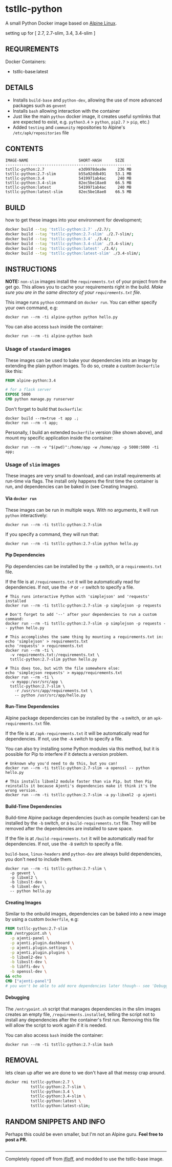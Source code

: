 # tstllc-python

A small Python Docker image based on [Alpine Linux](http://alpinelinux.org/).

setting up for [ 2.7, 2.7-slim, 3.4, 3.4-slim ]

## REQUIREMENTS
Docker Containers:
* tstllc-base:latest


## DETAILS
* Installs `build-base` and `python-dev`, allowing the use of more advanced packages such as `gevent`
* Installs `bash` allowing interaction with the container
* Just like the main `python` docker image, it creates useful symlinks that are expected to exist, e.g. `python3.4` > `python`, `pip2.7` > `pip`, etc.)
* Added `testing` and `community` repositories to Alpine's `/etc/apk/repositories` file


## CONTENTS
```
IMAGE-NAME                      SHORT-HASH      SIZE
-------------------------------------------------------
tstllc-python:2.7               e3d9978dea9e     236 MB
tstllc-python:2.7-slim          b55a92ddb491    53.1 MB
tstllc-python:3.4               5419971ab4ac     240 MB
tstllc-python:3.4-slim          82ec5be18ae8    66.5 MB
tstllc-python:latest            5419971ab4ac     240 MB
tstllc-python:latest-slim       82ec5be18ae8    66.5 MB
```


## BUILD
how to get these images into your environment for development;

```bash
docker build --tag 'tstllc-python:2.7' ./2.7/;
docker build --tag 'tstllc-python:2.7-slim' ./2.7-slim/;
docker build --tag 'tstllc-python:3.4' ./3.4/;
docker build --tag 'tstllc-python:3.4-slim' ./3.4-slim/;
docker build --tag 'tstllc-python:latest' ./3.4/;
docker build --tag 'tstllc-python:latest-slim' ./3.4-slim/;
```


## INSTRUCTIONS

**NOTE:** `non-slim` images install the `requirements.txt` of your project from the get go. This allows you to cache your requirements right in the build. _Make sure you are in the same directory of your `requirements.txt` file_.

This image runs `python` command on `docker run`. You can either specify your own command, e.g:
```shell
docker run --rm -ti alpine-python python hello.py
```

You can also access `bash` inside the container:
```shell
docker run --rm -ti alpine-python bash
```

### Usage of `standard` images

These images can be used to bake your dependencies into an image by extending the plain python images. To do so, create a custom `Dockerfile` like this:
```dockerfile
FROM alpine-python:3.4

# for a flask server
EXPOSE 5000
CMD python manage.py runserver
```

Don't forget to build that `Dockerfile`:
```shell
docker build --rm=true -t app .;
docker run --rm -t app;
```

Personally, I build an extended `Dockerfile` version (like shown above), and mount my specific application inside the container:
```shell
docker run --rm -v "$(pwd)":/home/app -w /home/app -p 5000:5000 -ti app;
```

### Usage of `slim` images

These images are very small to download, and can install requirements at run-time via flags. The install only happens the first time the container is run, and dependencies can be baked in (see Creating Images).

#### Via `docker run`
These images can be run in multiple ways. With no arguments, it will run `python` interactively:
```shell
docker run --rm -ti tstllc-python:2.7-slim
```

If you specify a command, they will run that:
```shell
docker run --rm -ti tstllc-python:2.7-slim python hello.py
```

#### Pip Dependencies
Pip dependencies can be installed by the `-p` switch, or a `requirements.txt` file.

If the file is at `/requirements.txt` it will be automatically read for dependencies. If not, use the `-P` or `-r` switch to specify a file.
```shell
# This runs interactive Python with 'simplejson' and 'requests' installed
docker run --rm -ti tstllc-python:2.7-slim -p simplejson -p requests
```
```shell
# Don't forget to add '--' after your dependencies to run a custom command:
docker run --rm -ti tstllc-python:2.7-slim -p simplejson -p requests -- python hello.py
```
```shell
# This accomplishes the same thing by mounting a requirements.txt in:
echo 'simplejson' > requirements.txt
echo 'requests' > requirements.txt
docker run --rm -ti \
  -v requirements.txt:/requirements.txt \
  tstllc-python:2.7-slim python hello.py
```
```shell
# This does too, but with the file somewhere else:
echo 'simplejson requests' > myapp/requirements.txt
docker run --rm -ti \
  -v myapp:/usr/src/app \
  tstllc-python:2.7-slim \
    -r /usr/src/app/requirements.txt \
    -- python /usr/src/app/hello.py
```

#### Run-Time Dependencies
Alpine package dependencies can be installed by the `-a` switch, or an `apk-requirements.txt` file.

If the file is at `/apk-requirements.txt` it will be automatically read for dependencies. If not, use the `-A` switch to specify a file.

You can also try installing some Python modules via this method, but it is possible for Pip to interfere if it detects a version problem.
```shell
# Unknown why you'd need to do this, but you can!
docker run --rm -ti tstllc-python:2.7-slim -a openssl -- python hello.py
```
```shell
# This installs libxml2 module faster than via Pip, but then Pip reinstalls it because Ajenti's dependencies make it think it's the wrong version.
docker run --rm -ti tstllc-python:2.7-slim -a py-libxml2 -p ajenti
```

#### Build-Time Dependencies
Build-time Alpine package dependencies (such as compile headers) can be installed by the `-b` switch, or a `build-requirements.txt` file. They will be removed after the dependencies are installed to save space.

If the file is at `/build-requirements.txt` it will be automatically read for dependencies. If not, use the `-B` switch to specify a file.

`build-base`, `linux-headers` and `python-dev` are always build dependencies, you don't need to include them.
```shell
docker run --rm -ti tstllc-python:2.7-slim \
  -p gevent \
  -p libxml2 \
  -b libxslt-dev \
  -b libxml-dev \
  -- python hello.py
```

#### Creating Images
Similar to the onbuild images, dependencies can be baked into a new image by using a custom `Dockerfile`, e.g:
```dockerfile
FROM tstllc-python:2.7-slim
RUN /entrypoint.sh \
  -p ajenti-panel \
  -p ajenti.plugin.dashboard \
  -p ajenti.plugin.settings \
  -p ajenti.plugin.plugins \
  -b libxml2-dev \
  -b libxslt-dev \
  -b libffi-dev \
  -b openssl-dev \
&& echo
CMD ["ajenti-panel"]
# you won't be able to add more dependencies later though-- see 'Debugging'
```

#### Debugging
The `/entrypoint.sh` script that manages dependencies in the slim images creates an empty file, `/requirements.installed`, telling the script not to install any dependencies after the container's first run. Removing this file will allow the script to work again if it is needed.

You can also access `bash` inside the container:
```shell
docker run --rm -ti tstllc-python:2.7-slim bash
```


## REMOVAL
lets clean up after we are done to we don't have all that messy crap around.

```bash
docker rmi tstllc-python:2.7 \
           tstllc-python:2.7-slim \
           tstllc-python:3.4 \
           tstllc-python:3.4-slim \
           tstllc-python:latest \
           tstllc-python:latest-slim;
```


## RANDOM SNIPPETS AND INFO

Perhaps this could be even smaller, but I'm not an Alpine guru. **Feel free to post a PR.**
```
```

---
Completely ripped off from [jfloff](https://github.com/jfloff/alpine-python), and modded to use the tstllc-base image.
